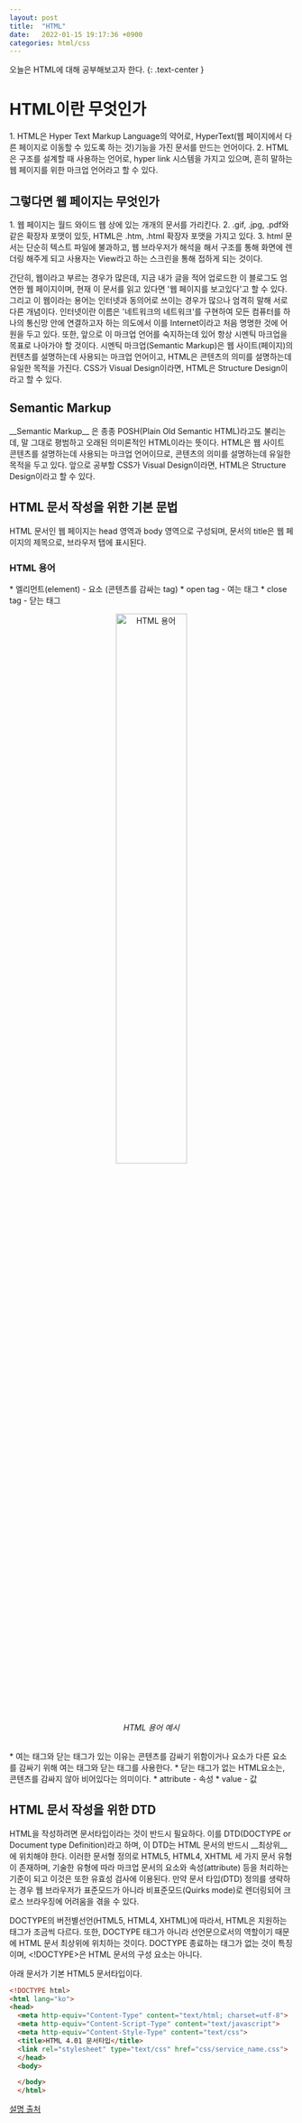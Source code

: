 ```yaml
---
layout: post
title:  "HTML"
date:   2022-01-15 19:17:36 +0900
categories: html/css
---
```

오늘은 HTML에 대해 공부해보고자 한다.
{: .text-center }

<h1>HTML이란 무엇인가</h1>
1. HTML은 Hyper Text Markup Language의 약어로, HyperText(웹 페이지에서 다른 페이지로 이동할 수 있도록 하는 것)기능을 가진 문서를 만드는 언어이다.
2. HTML은 구조를 설계할 때 사용하는 언어로, hyper link 시스템을 가지고 있으며, 흔히 말하는 웹 페이지를 위한 마크업 언어라고 할 수 있다.

<h2>그렇다면 웹 페이지는 무엇인가</h2>
1. 웹 페이지는 월드 와이드 웹 상에 있는 개개의 문서를 가리킨다. 
2. .gif, .jpg, .pdf와 같은 확장자 포맷이 있듯, HTML은 .htm, .html 확장자 포맷을 가지고 있다.
3. html 문서는 단순히 텍스트 파일에 불과하고, 웹 브라우저가 해석을 해서 구조를 통해 화면에 렌더링 해주게 되고 사용자는 View라고 하는 스크린을 통해 접하게 되는 것이다.


간단히, 웹이라고 부르는 경우가 많은데, 지금 내가 글을 적어 업로드한 이 블로그도 엄연한 웹 페이지이며, 현재 이 문서를 읽고 있다면 '웹 페이지를 보고있다'고 할 수 있다.
그리고 이 웹이라는 용어는 인터넷과 동의어로 쓰이는 경우가 많으나 엄격히 말해 서로 다른 개념이다.
인터넷이란 이름은 '네트워크의 네트워크'를 구현하여 모든 컴퓨터를 하나의 통신망 안에 연결하고자 하는 의도에서 이를 Internet이라고 처음 명명한 것에 어원을 두고 있다.
또한, 앞으로 이 마크업 언어를 숙지하는데 있어 항상 시멘틱 마크업을 목표로 나아가야 할 것이다.
시멘틱 마크업(Semantic Markup)은 웹 사이트(페이지)의 컨텐츠를 설명하는데 사용되는 마크업 언어이고, HTML은 콘텐츠의 의미를 설명하는데 유일한 목적을 가진다.
CSS가 Visual Design이라면, HTML은 Structure Design이라고 할 수 있다.


<h2>Semantic Markup</h2>
__Semantic Markup__ 은 종종 POSH(Plain Old Semantic HTML)라고도 불리는데, 말 그대로 평범하고 오래된 의미론적인 HTML이라는 뜻이다.
HTML은 웹 사이트 콘텐츠를 설명하는데 사용되는 마크업 언어이므로, 콘텐츠의 의미를 설명하는데 유일한 목적을 두고 있다.
앞으로 공부할 CSS가 Visual Design이라면, HTML은 Structure Design이라고 할 수 있다.

<br>
<h2>HTML 문서 작성을 위한 기본 문법</h2>
HTML 문서인 웹 페이지는 head 영역과 body 영역으로 구성되며, 문서의 title은 웹 페이지의 제목으로, 브라우저 탭에 표시된다.


<h3>HTML 용어</h3>
* 엘리먼트(element) - 요소 (콘텐츠를 감싸는 tag)
* open tag - 여는 태그
* close tag - 닫는 태그

<br>
<p align="center">
    <img src="https://t1.daumcdn.net/cfile/tistory/99C713425C1B1CC714" width="50%" height="50%" title="HTML 용어"/>
</p>

<p align="center">
    <i>HTML 용어 예시</i>
</p>
<br>
* 여는 태그와 닫는 태그가 있는 이유는 콘텐츠를 감싸기 위함이거나 요소가 다른 요소를 감싸기 위해 여는 태그와 닫는 태그를 사용한다.
* 닫는 태그가 없는 HTML요소는, 콘텐츠를 감싸지 않아 비어있다는 의미이다.
* attribute - 속성
* value - 값

<br>
<h2>HTML 문서 작성을 위한 DTD</h2>
HTML을 작성하려면 문서타입이라는 것이 반드시 필요하다. 이를 DTD(DOCTYPE or Document type Definition)라고 하며, 이 DTD는 HTML 문서의 반드시 __최상위__ 에 위치해야 한다.
이러한 문서형 정의로 HTML5, HTML4, XHTML 세 가지 문서 유형이 존재하며, 기술한 유형에 따라 마크업 문서의 요소와 속성(attribute) 등을 처리하는 기준이 되고 이것은 또한 유효성 검사에 이용된다.
만약 문서 타입(DTD) 정의를 생략하는 경우 웹 브라우저가 표준모드가 아니라 비표준모드(Quirks mode)로 렌더링되어 크로스 브라우징에 어려움을 겪을 수 있다.


DOCTYPE의 버전별선언(HTML5, HTML4, XHTML)에 따라서, HTML은 지원하는 태그가 조금씩 다르다.
또한, DOCTYPE 태그가 아니라 선언문으로서의 역할이기 때문에 HTML 문서 최상위에 위치하는 것이다.
DOCTYPE 종료하는 태그가 없는 것이 특징이며, <!DOCTYPE>은 HTML 문서의 구성 요소는 아니다.


아래 문서가 기본 HTML5 문서타입이다.
```html
<!DOCTYPE html>
<html lang="ko">
<head>
  <meta http-equiv="Content-Type" content="text/html; charset=utf-8">
  <meta http-equiv="Content-Script-Type" content="text/javascript">
  <meta http-equiv="Content-Style-Type" content="text/css">
  <title>HTML 4.01 문서타입</title>
  <link rel="stylesheet" type="text/css" href="css/service_name.css">
  </head>
  <body>

  </body>
  </html>

```

[설명 출처][설명]

[설명]: https://webclub.tistory.com/608
